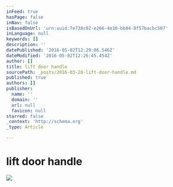 ```yaml
---
inFeed: true
hasPage: false
inNav: false
isBasedOnUrl: 'urn:uuid:7e738c02-e266-4e10-bb84-8f57bacbc507'
inLanguage: null
keywords: []
description: ''
datePublished: '2016-05-02T12:29:06.546Z'
dateModified: '2016-05-02T12:26:45.454Z'
author: []
title: lift door handle
sourcePath: _posts/2016-03-28-lift-door-handle.md
published: true
authors: []
publisher:
  name: ''
  domain: ''
  url: null
  favicon: null
starred: false
_context: 'http://schema.org'
_type: Article

---
```

# lift door handle
![](https://the-grid-user-content.s3-us-west-2.amazonaws.com/f1dcbce6-0175-47f4-bb9c-7608673d9246.png)